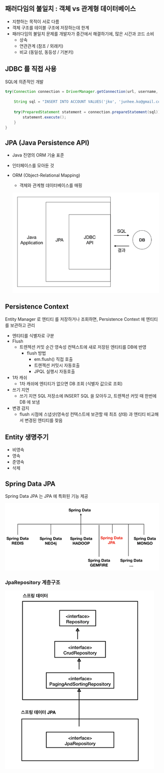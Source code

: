 ## 패러다임의 불일치 : 객체 vs 관계형 데이터베이스 

- 지향하는 목적이 서로 다름
- 객체 구조를 테이블 구조에 저장하는데 한계
- 패러다임의 불일치 문제를 개발자가 중간에서 해결하기에, 많은 시간과 코드 소비
  - 상속
  - 연관관계 (참조 / 외래키)
  - 비교 (동일성, 동등성 / 기본키)

## JDBC 를 직접 사용

SQL에 의존적인 개발

```java
try(Connection connection = DriverManager.getConnection(url, username, password)){
    
    String sql = "INSERT INTO ACCOUNT VALUES('jko', 'junhee.ko@gmail.com');";
    
    try(PreparedStatement statement = connection.prepareStatement(sql)){
        statement.execute();
    }
}
```

## JPA (Java Persistence API)

- Java 진영의 ORM 기술 표준

- 인터페이스를 모아둔 것

- ORM (Object-Relational Mapping)

  - 객체와 관계형 데이터베이스를 매핑

  ![](./img/1.png)

## Persistence Context

Entity Manager 로 엔티티 를 저장하거나 조회하면, Persistence Context 에 엔티티를 보관하고 관리

- 엔티티를 식별자로 구분
- Flush
  - 트렌젝션 커밋 순간 영속성 컨텍스트에 새로 저장된 엔티티를 DB에 반영
    - flush 방법
      - em.flush() 직접 호출
      - 트렌젝션 커밋시 자동호출
      - JPQL 실행시 자동호출
- 1차 캐쉬
  - 1차 캐쉬에 엔티티가 없으면 DB 조회 (식별자 값으로 조회)
- 쓰기 지연
  - 쓰기 지연 SQL 저장소에 INSERT SQL 을 모아두고, 트렌젝션 커밋 때 한번에 DB 에 보냄
- 변경 감지
  - flush 시점에 스냅샷(영속성 컨텍스트에 보관할 때 최초 상태) 과 엔티티 비교해서 변경된 엔티티를 찾음

## Entity 생명주기

- 비영속
- 영속
- 준영속
- 삭제

## Spring Data JPA

Spring Data JPA 는 JPA 에 특화된 기능 제공

![](./img/2.png)

### JpaRepository 계층구조

![](./img/3.png)
